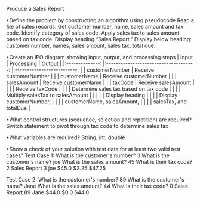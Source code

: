 Produce a Sales Report 

•Define the problem by constructing an algorithm using pseudocode
Read a file of sales records. Get customer number, name, sales amount and tax code. 
Identify category of sales code. Apply sales tax to sales amount based on tax code. 
Display heading “Sales Report.” Display below heading: customer number, names, sales amount, 
sales tax, total due. 

•Create an IPO diagram showing input, output, and processing steps
|      Input     	|               Processing              	|           Output           	|
|:--------------:	|:-------------------------------------:	|:--------------------------:	|
| customerNumber 	|         Receive customerNumber        	|                            	|
|  customerName  	|         Receive customerNumber        	|                            	|
|   salesAmount  	|          Receive customerName         	|                            	|
|     taxCode    	|          Receive salesAmount          	|                            	|
|                	|            Receive taxCode            	|                            	|
|                	| Determine sales tax based on tax code 	|                            	|
|                	|    Multiply salesTax to salesAmount   	|                            	|
|                	|                                       	|       Display heading      	|
|                	|                                       	|   Display customerNumber,  	|
|                	|                                       	| customerName, salesAmount, 	|
|                	|                                       	| salesTax, and totalDue     	|

•What control structures (sequence, selection and repetition) are required?
Switch statement to pivot through tax code to determine sales tax 

•What variables are required?
String, int, double

•Show a check of your solution with test data for at least two valid test cases"
Test Case 1:
What is the customer's number?
3
What is the customer's name? 
joe
What is the sales amount?
45
What is their tax code?
2
Sales Report
3 joe $45.0 $2.25 $47.25

Test Case 2: 
What is the customer's number?
89
What is the customer's name? 
Jane
What is the sales amount?
44
What is their tax code?
0
Sales Report
89 Jane $44.0 $0.0 $44.0
